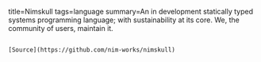 title=Nimskull
tags=language
summary=An in development statically typed systems programming language; with sustainability at its core. We, the community of users, maintain it.
~~~~~~

[Source](https://github.com/nim-works/nimskull)

